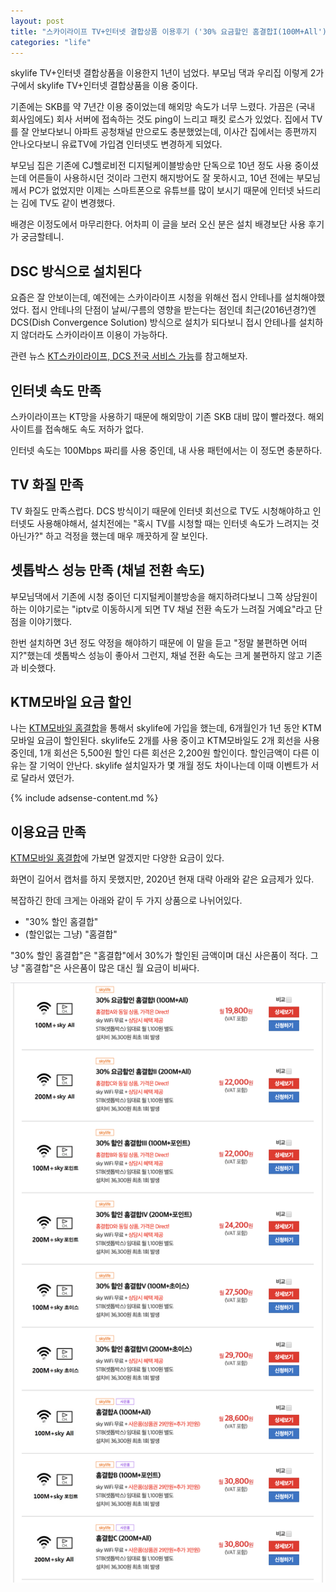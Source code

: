 ```yaml
---
layout: post
title: "스카이라이프 TV+인터넷 결합상품 이용후기 ('30% 요금할인 홈결합I(100M+All')"
categories: "life"
---
```


skylife TV+인터넷 결합상품을 이용한지 1년이 넘었다. 부모님 댁과 우리집 이렇게 2가구에서 skylife TV+인터넷 결합상품을 이용 중이다.

기존에는 SKB를 약 7년간 이용 중이었는데 해외망 속도가 너무 느렸다. 가끔은 (국내 회사임에도) 회사 서버에 접속하는 것도 ping이 느리고 패킷 로스가 있었다. 집에서 TV를 잘 안보다보니 아파트 공청채널 만으로도 충분했었는데, 이사간 집에서는 종편까지 안나오다보니 유료TV에 가입겸 인터넷도 변경하게 되었다.

부모님 집은 기존에 CJ헬로비전 디지털케이블방송만 단독으로 10년 정도 사용 중이셨는데 어른들이 사용하시던 것이라 그런지 해지방어도 잘 못하시고, 10년 전에는 부모님께서 PC가 없었지만 이제는 스마트폰으로 유튜브를 많이 보시기 때문에 인터넷 놔드리는 김에 TV도 같이 변경했다.

배경은 이정도에서 마무리한다. 어차피 이 글을 보러 오신 분은 설치 배경보단 사용 후기가 궁금할테니.

## DSC 방식으로 설치된다

요즘은 잘 안보이는데, 예전에는 스카이라이프 시청을 위해선 접시 안테나를 설치해야했었다. 접시 안테나의 단점이 날씨/구름의 영향을 받는다는 점인데 최근(2016년경?)엔 DCS(Dish Convergence Solution) 방식으로 설치가 되다보니 접시 안테나를 설치하지 않더라도 스카이라이프 이용이 가능하다.

관련 뉴스 [KT스카이라이프, DCS 전국 서비스 가능](https://m.etnews.com/20161010000269)를 참고해보자.

## 인터넷 속도 만족

스카이라이프는 KT망을 사용하기 때문에 해외망이 기존 SKB 대비 많이 빨라졌다. 해외사이트를 접속해도 속도 저하가 없다.

인터넷 속도는 100Mbps 짜리를 사용 중인데, 내 사용 패턴에서는 이 정도면 충분하다.

## TV 화질 만족

TV 화질도 만족스럽다. DCS 방식이기 때문에 인터넷 회선으로 TV도 시청해야하고 인터넷도 사용해야해서, 설치전에는 "혹시 TV를 시청할 때는 인터넷 속도가 느려지는 것 아닌가?" 하고 걱정을 했는데 매우 깨끗하게 잘 보인다.

## 셋톱박스 성능 만족 (채널 전환 속도)

부모님댁에서 기존에 시청 중이던 디지털케이블방송을 해지하려다보니 그쪽 상담원이 하는 이야기로는 "iptv로 이동하시게 되면 TV 채널 전환 속도가 느려질 거예요"라고 단점을 이야기했다.

한번 설치하면 3년 정도 약정을 해야하기 때문에 이 말을 듣고 "정말 불편하면 어떠지?"했는데 셋톱박스 성능이 좋아서 그런지, 채널 전환 속도는 크게 불편하지 않고 기존과 비슷했다.

## KTM모바일 요금 할인

나는 [KTM모바일 홈결합](https://internettv.ktmmobile.com/wire/combiList.do)을 통해서 skylife에 가입을 했는데, 6개월인가 1년 동안 KTM모바일 요금이 할인된다. skylife도 2개를 사용 중이고 KTM모바일도 2개 회선을 사용 중인데, 1개 회선은 5,500원 할인 다른 회선은 2,200원 할인이다. 할인금액이 다른 이유는 잘 기억이 안난다. skylife 설치일자가 몇 개월 정도 차이나는데 이때 이벤트가 서로 달라서 였던가.

{% include adsense-content.md %}

## 이용요금 만족

[KTM모바일 홈결합](https://internettv.ktmmobile.com/wire/combiList.do)에 가보면 알겠지만 다양한 요금이 있다.

화면이 길어서 캡처를 하지 못했지만, 2020년 현재 대략 아래와 같은 요금제가 있다.

복잡하긴 한데 크게는 아래와 같이 두 가지 상품으로 나뉘어있다.

- "30% 할인 홈결합"
- (할인없는 그냥) "홈결합"

"30% 할인 홈결합"은 "홈결합"에서 30%가 할인된 금액이며 대신 사은품이 적다. 그냥 "홈결합"은 사은품이 많은 대신 월 요금이 비싸다.

<img src="/images/posts/life/dbJK3Dv.png" />
